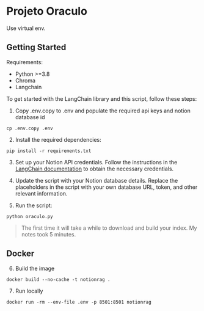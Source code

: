 # Projeto Oraculo

Use virtual env.

## Getting Started

Requirements:

- Python >=3.8
- Chroma
- Langchain

To get started with the LangChain library and this script, follow these steps:

1. Copy .env.copy to .env and populate the required api keys and notion database id

```shell
cp .env.copy .env
```

2. Install the required dependencies:

```shell
pip install -r requirements.txt
```

3. Set up your Notion API credentials. Follow the instructions in the [LangChain documentation](https://langchain-docs.com) to obtain the necessary credentials.

4. Update the script with your Notion database details. Replace the placeholders in the script with your own database URL, token, and other relevant information.

5. Run the script:

```shell
python oraculo.py
```

> The first time it will take a while to download and build your index. My notes took 5 minutes.

## Docker

6. Build the image

```shell
docker build --no-cache -t notionrag .
```

7. Run locally

```shell
docker run -rm --env-file .env -p 8501:8501 notionrag
```
